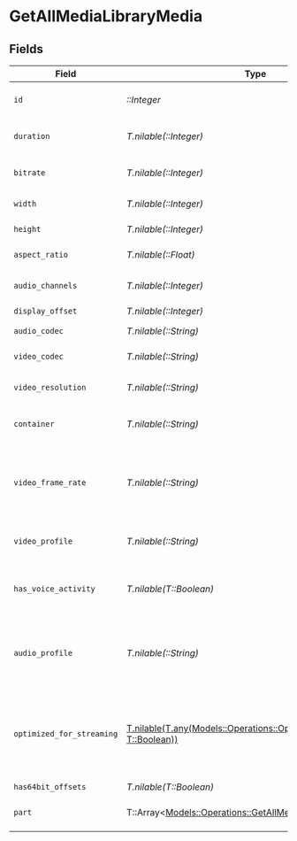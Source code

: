 # GetAllMediaLibraryMedia


## Fields

| Field                                                                                                                                          | Type                                                                                                                                           | Required                                                                                                                                       | Description                                                                                                                                    | Example                                                                                                                                        |
| ---------------------------------------------------------------------------------------------------------------------------------------------- | ---------------------------------------------------------------------------------------------------------------------------------------------- | ---------------------------------------------------------------------------------------------------------------------------------------------- | ---------------------------------------------------------------------------------------------------------------------------------------------- | ---------------------------------------------------------------------------------------------------------------------------------------------- |
| `id`                                                                                                                                           | *::Integer*                                                                                                                                    | :heavy_check_mark:                                                                                                                             | Unique media identifier.                                                                                                                       | 387322                                                                                                                                         |
| `duration`                                                                                                                                     | *T.nilable(::Integer)*                                                                                                                         | :heavy_minus_sign:                                                                                                                             | Duration of the media in milliseconds.                                                                                                         | 9610350                                                                                                                                        |
| `bitrate`                                                                                                                                      | *T.nilable(::Integer)*                                                                                                                         | :heavy_minus_sign:                                                                                                                             | Bitrate in bits per second.                                                                                                                    | 25512                                                                                                                                          |
| `width`                                                                                                                                        | *T.nilable(::Integer)*                                                                                                                         | :heavy_minus_sign:                                                                                                                             | Video width in pixels.                                                                                                                         | 3840                                                                                                                                           |
| `height`                                                                                                                                       | *T.nilable(::Integer)*                                                                                                                         | :heavy_minus_sign:                                                                                                                             | Video height in pixels.                                                                                                                        | 1602                                                                                                                                           |
| `aspect_ratio`                                                                                                                                 | *T.nilable(::Float)*                                                                                                                           | :heavy_minus_sign:                                                                                                                             | Aspect ratio of the video.                                                                                                                     | 2.35                                                                                                                                           |
| `audio_channels`                                                                                                                               | *T.nilable(::Integer)*                                                                                                                         | :heavy_minus_sign:                                                                                                                             | Number of audio channels.                                                                                                                      | 6                                                                                                                                              |
| `display_offset`                                                                                                                               | *T.nilable(::Integer)*                                                                                                                         | :heavy_minus_sign:                                                                                                                             | N/A                                                                                                                                            | 50                                                                                                                                             |
| `audio_codec`                                                                                                                                  | *T.nilable(::String)*                                                                                                                          | :heavy_minus_sign:                                                                                                                             | Audio codec used.                                                                                                                              | eac3                                                                                                                                           |
| `video_codec`                                                                                                                                  | *T.nilable(::String)*                                                                                                                          | :heavy_minus_sign:                                                                                                                             | Video codec used.                                                                                                                              | hevc                                                                                                                                           |
| `video_resolution`                                                                                                                             | *T.nilable(::String)*                                                                                                                          | :heavy_minus_sign:                                                                                                                             | Video resolution (e.g., 4k).                                                                                                                   | 4k                                                                                                                                             |
| `container`                                                                                                                                    | *T.nilable(::String)*                                                                                                                          | :heavy_minus_sign:                                                                                                                             | File container type.                                                                                                                           | mkv                                                                                                                                            |
| `video_frame_rate`                                                                                                                             | *T.nilable(::String)*                                                                                                                          | :heavy_minus_sign:                                                                                                                             | Frame rate of the video. Values found include NTSC, PAL, 24p<br/>                                                                              | 24p                                                                                                                                            |
| `video_profile`                                                                                                                                | *T.nilable(::String)*                                                                                                                          | :heavy_minus_sign:                                                                                                                             | Video profile (e.g., main 10).                                                                                                                 | main 10                                                                                                                                        |
| `has_voice_activity`                                                                                                                           | *T.nilable(T::Boolean)*                                                                                                                        | :heavy_minus_sign:                                                                                                                             | Indicates whether voice activity is detected.                                                                                                  | false                                                                                                                                          |
| `audio_profile`                                                                                                                                | *T.nilable(::String)*                                                                                                                          | :heavy_minus_sign:                                                                                                                             | The audio profile used for the media (e.g., DTS, Dolby Digital, etc.).                                                                         | dts                                                                                                                                            |
| `optimized_for_streaming`                                                                                                                      | [T.nilable(T.any(Models::Operations::OptimizedForStreaming1, T::Boolean))](../../models/operations/getallmedialibraryoptimizedforstreaming.md) | :heavy_minus_sign:                                                                                                                             | Has this media been optimized for streaming. NOTE: This can be 0, 1, false or true                                                             |                                                                                                                                                |
| `has64bit_offsets`                                                                                                                             | *T.nilable(T::Boolean)*                                                                                                                        | :heavy_minus_sign:                                                                                                                             | N/A                                                                                                                                            | false                                                                                                                                          |
| `part`                                                                                                                                         | T::Array<[Models::Operations::GetAllMediaLibraryPart](../../models/operations/getallmedialibrarypart.md)>                                      | :heavy_minus_sign:                                                                                                                             | An array of parts for this media item.                                                                                                         |                                                                                                                                                |